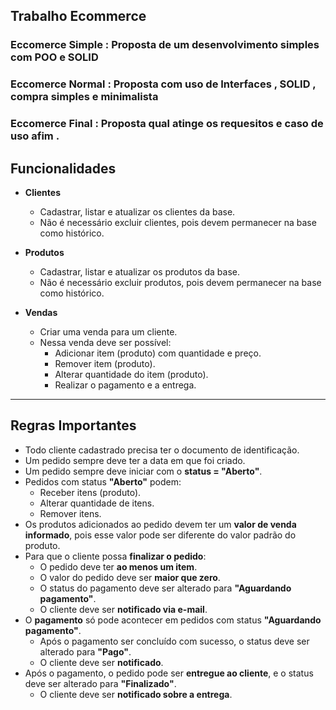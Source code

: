 ## Trabalho Ecommerce 
### Eccomerce Simple : Proposta de um desenvolvimento simples com POO e SOLID 
### Eccomerce Normal : Proposta com uso de Interfaces , SOLID , compra simples e minimalista
### Eccomerce Final  : Proposta qual atinge os requesitos e caso de uso afim . 
## Funcionalidades

- **Clientes**
  - Cadastrar, listar e atualizar os clientes da base.  
  - Não é necessário excluir clientes, pois devem permanecer na base como histórico.  

- **Produtos**
  - Cadastrar, listar e atualizar os produtos da base.  
  - Não é necessário excluir produtos, pois devem permanecer na base como histórico.  

- **Vendas**
  - Criar uma venda para um cliente.  
  - Nessa venda deve ser possível:  
    - Adicionar item (produto) com quantidade e preço.  
    - Remover item (produto).  
    - Alterar quantidade do item (produto).  
    - Realizar o pagamento e a entrega.  

---

## Regras Importantes

- Todo cliente cadastrado precisa ter o documento de identificação.  
- Um pedido sempre deve ter a data em que foi criado.  
- Um pedido sempre deve iniciar com o **status = "Aberto"**.  
- Pedidos com status **"Aberto"** podem:
  - Receber itens (produto).  
  - Alterar quantidade de itens.  
  - Remover itens.  
- Os produtos adicionados ao pedido devem ter um **valor de venda informado**, pois esse valor pode ser diferente do valor padrão do produto.  
- Para que o cliente possa **finalizar o pedido**:
  - O pedido deve ter **ao menos um item**.  
  - O valor do pedido deve ser **maior que zero**.  
  - O status do pagamento deve ser alterado para **"Aguardando pagamento"**.  
  - O cliente deve ser **notificado via e-mail**.  
- O **pagamento** só pode acontecer em pedidos com status **"Aguardando pagamento"**.  
  - Após o pagamento ser concluído com sucesso, o status deve ser alterado para **"Pago"**.  
  - O cliente deve ser **notificado**.  
- Após o pagamento, o pedido pode ser **entregue ao cliente**, e o status deve ser alterado para **"Finalizado"**.  
  - O cliente deve ser **notificado sobre a entrega**.  
